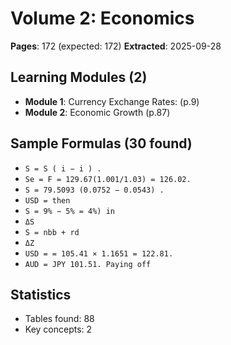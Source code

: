 # Volume 2: Economics

**Pages**: 172 (expected: 172)
**Extracted**: 2025-09-28

## Learning Modules (2)

- **Module 1**: Currency Exchange Rates: (p.9)
- **Module 2**: Economic Growth (p.87)

## Sample Formulas (30 found)

- `S = S ( i − i ) .`
- `Se = F = 129.67(1.001/1.03) = 126.02.`
- `S = 79.5093 (0.0752 − 0.0543) .`
- `USD
= then`
- `S = 9% − 5% = 4%) in`
- `ΔS`
- `S = nbb + rd`
- `ΔZ`
- `USD
= = 105.41 × 1.1651 = 122.81.`
- `AUD = JPY 101.51. Paying off`

## Statistics

- Tables found: 88
- Key concepts: 2
